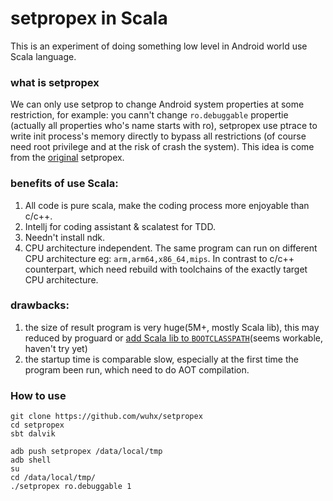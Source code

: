 # setpropex in Scala

This is an experiment of doing something low level in Android world use Scala language.

### what is setpropex

We can only use setprop to change Android system properties at some restriction, for example: you cann't change `ro.debuggable` propertie (actually all properties who's name starts with ro), setpropex use ptrace to write init process's memory directly to bypass all restrictions (of course need root privilege and at the risk of crash the system). This idea is come from the [original](https://github.com/poliva/rootadb) setpropex.

### benefits of use Scala:

1. All code is pure scala, make the coding process more enjoyable than c/c++.
2. Intellj for coding assistant & scalatest for TDD.
3. Needn't install ndk.
4. CPU architecture independent. The same program can run on different CPU architecture eg: `arm,arm64,x86_64,mips`. In contrast to c/c++ counterpart, which need rebuild with toolchains of the exactly target CPU architecture.

### drawbacks:

1. the size of result program is very huge(5M+, mostly Scala lib), this may reduced by proguard or [add Scala lib to `BOOTCLASSPATH`](https://zegoggl.es/2011/07/how-to-preinstall-scala-on-your-android-phone.html)(seems workable, haven't try yet)
2. the startup time is comparable slow, especially at the first time the program been run, which need to do AOT compilation.


### How to use

``` shell
git clone https://github.com/wuhx/setpropex
cd setpropex
sbt dalvik

adb push setpropex /data/local/tmp
adb shell 
su
cd /data/local/tmp/
./setpropex ro.debuggable 1
```







